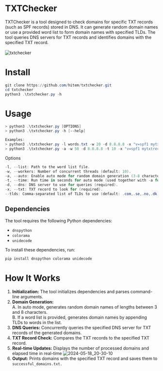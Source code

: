 # TXTChecker
TXTChecker is a tool designed to check domains for specific TXT records (such as SPF records) stored in DNS. It can generate random domain names or use a provided word list to form domain names with specified TLDs. The tool queries DNS servers for TXT records and identifies domains with the specified TXT record.<br><br>
![txtchecker](https://github.com/hitem/txtchecker/assets/8977898/1079411f-c2f3-47c9-9e79-830280fa8394)
<br>
# Install
```powershell
git clone https://github.com/hitem/txtchecker.git
cd txtchecker
python3 .\txtchecker.py -h
```
# Usage
```powershell
> python3 .\txtchecker.py [OPTIONS]
> python3 .\txtchecker.py -h [--help]

Examples:
> python3 .\txtchecker.py -l words.txt -w 20 -d 8.8.8.8 -x "v=spf1 mytxtrecordimlookingfor"
> python3 .\txtchecker.py -a -w 50 -d 8.8.8.8 -t 10 -x "v=spf1 mytxtrecordimlookingfor" --tlds ".se,.com,.gov"
```
Options
```powershell
-l, --list: Path to the word list file.
-w, --workers: Number of concurrent threads (default: 10).
-a, --auto: Enable auto mode for random domain generation (3-8 character)
-t, --time: Run time in seconds for auto mode (used together with -a for time limited run).
-d, --dns: DNS server to use for queries (required).
-x, --txt: TXT record to look for (required).
--tlds: Comma-separated list of TLDs to use (default: .com,.se,.no,.dk).
```

## Dependencies
The tool requires the following Python dependencies:
- `dnspython`
- `colorama`
- `unidecode`
  
To install these dependencies, run:

```powershell
pip install dnspython colorama unidecode
```
# How It Works
1. **Initialization:** The tool initializes dependencies and parses command-line arguments.
2. **Domain Generation:**\
   A. In auto mode, generates random domain names of lengths between 3 and 8 characters.\
   B. If a word list is provided, generates domain names by appending TLDs to words in the list.
3. **DNS Queries:** Concurrently queries the specified DNS server for TXT records of the generated domains.
4. **TXT Record Check:** Compares the TXT records to the specified TXT record.
5. **Real-time Updates:** Displays the number of processed domains and elapsed time in real-time
![2024-05-18_20-30-10](https://github.com/hitem/txtchecker/assets/8977898/bb56febd-3fcf-4c28-aabf-c3d75db35627)
6. **Output:** Prints domains with the specified TXT record and saves them to ```successful_domains.txt.```
